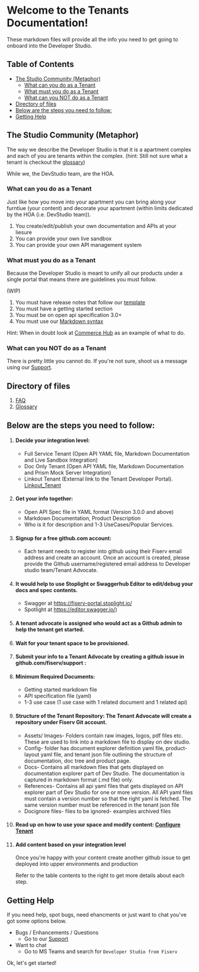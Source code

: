 # Welcome to the Tenants Documentation!

These markdown files will provide all the info you need to get going to onboard into the Developer Studio.

## Table of Contents

  - [The Studio Community (Metaphor)](#the-studio-community-metaphor)
    - [What can you do as a Tenant](#what-can-you-do-as-a-tenant)
    - [What must you do as a Tenant](#what-must-you-do-as-a-tenant)
    - [What can you NOT do as a Tenant](#what-can-you-not-do-as-a-tenant)
  - [Directory of files](#directory-of-files)
  - [Below are the steps you need to follow:](#below-are-the-steps-you-need-to-follow)
  - [Getting Help](#getting-help)
  
## The Studio Community (Metaphor)

The way we describe the Developer Studio is that it is a apartment complex and each of you are tenants within the complex.  (hint: Still not sure what a tenant is checkout the [glossary](./glossary.md))

While we, the DevStudio team, are the HOA.

### What can you do as a Tenant
Just like how you move into your apartment you can bring along your furntiue (your content) and decorate your apartment (within limits dedicated by the HOA (i.e. DevStudio team)).

1. You create/edit/publish your own documentation and APIs at your liesure
2. You can provide your own live sandbox
3. You can provide your own API management system

### What must you do as a Tenant
Because the Developer Studio is meant to unify all our products under a single portal that means there are guidelines you must follow.

(WIP)
1. You must have release notes that follow our [template](https://developerstudio.fiserv.com/support/docs/?path=docs/release-notes-template.md)
2. You must have a getting started section
3. You must be on open api specification 3.0+
4. You must use our [Markdown syntax](https://developerstudio.fiserv.com/support/docs/?path=docs/md/basic-syntax.md)

Hint: When in doubt look at [Commerce Hub](https://developerstudio.fiserv.com/product/CommerceHub) as an example of what to do.

### What can you NOT do as a Tenant
There is pretty little you cannot do.  If you're not sure, shoot us a message using our [Support](https://github.com/fiserv/support/issues).

## Directory of files
1. [FAQ](./faq.md)
2. [Glossary](./glossary.md)

## Below are the steps you need to follow:

1. #### Decide your integration level:
    * Full Service Tenant (Open API YAML file, Markdown Documentation and Live Sandbox Integration)
    * Doc Only Tenant (Open API YAML file, Markdown Documentation and Prism Mock Server Integration)
    * Linkout Tenant (External link to the Tenant Developer  Portal). [Linkout_Tenant](./linkout-tenant.md)

3. #### Get your info together: 
    * Open API Spec file in YAML format (Version 3.0.0 and above)
    * Markdown Documentation, Product Description
    * Who is it for description and 1-3 UseCases/Popular Services.

5. #### Signup for a free github.com account:
    * Each tenant needs to register into github using their Fiserv email address and create an account. Once an account is created, please provide the Github username/registered email address to Developer studio team/Tenant Advocate.

7. #### It would help to use Stoplight or Swaggerhub Editor to edit/debug your docs and spec contents.
     * Swagger at https://fiserv-portal.stoplight.io/
     * Spotlight at https://editor.swagger.io/)
     
5. #### A tenant advocate is assigned who would act as a Github admin to help the tenant get started. 

7. #### Wait for your tenant space to be provisioned.

9. #### Submit your info to a Tenant Advocate by creating a github issue in github.com/fiserv/support :
10. #### Minimum Required Documents: 
    * Getting started markdown file
    * API specification file (yaml)
    * 1-3 use case (1 use case with 1 related document and 1 related api)
    
11. #### Structure of the Tenant Repository: The Tenant Advocate will create a repository under Fiserv Git account.    
    * Assets/ Images- Folders contain raw images, logos, pdf files etc. These are used to link into a markdown file to display on dev studio.
    * Config- folder has document explorer definition yaml file, product-layout yaml file, and tenant json file outlining the structure of documentation, doc tree and product page.
    * Docs- Contains all markdown files that gets displayed on documentation explorer part of Dev Studio. The documentation is captured in markdown format (.md file) only.
    * References- Contains all api yaml files that gets displayed on API explorer part of Dev Studio for one or more version. All API yaml files must contain a version number so that the right yaml is fetched. The same version number must be referenced in the tenant json file
    * Docignore files- files to be ignored- examples archived files
    
12. #### Read up on how to use your space and modify content: [Configure Tenant](./configure-tenant.md)

14. #### Add content based on your integration level

    Once you're happy with your content create another github issue to get deployed into upper environments and production

    Refer to the table contents to the right to get more details about each step.

## Getting Help
If you need help, spot bugs, need ehancments or just want to chat you've got some options below.

- Bugs / Enhancements / Questions
  - Go to our [Support](https://github.com/fiserv/support/issues)
- Want to chat
  - Go to MS Teams and search for `Developer Studio from Fiserv`

Ok, let's get started!
